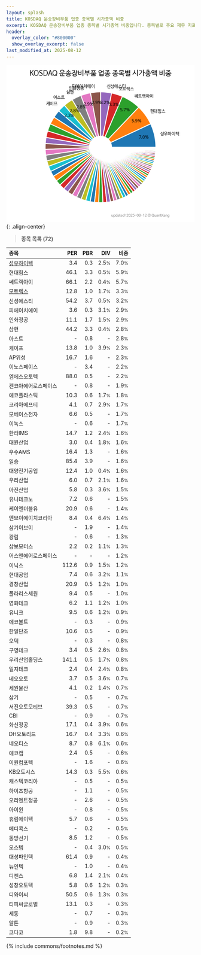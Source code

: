 ```yaml
---
layout: splash
title: KOSDAQ 운송장비부품 업종 종목별 시가총액 비중
excerpt: KOSDAQ 운송장비부품 업종 종목별 시가총액 비중입니다. 종목별로 주요 재무 지표를 함께 표시합니다.
header:
  overlay_color: "#800000"
  show_overlay_excerpt: false
last_modified_at: 2025-08-12
---
```



![KOSDAQ 운송장비부품 업종 종목별 시가총액 비중](/stats/sector/images/kosdaq_업종_운송장비부품_종목.png){: .align-center}


> **종목 목록 (72)**<a id="list"></a>

| **종목** | **PER** | **PBR** | **DIV** | **비중** |
| :------- | ------: | ------: | ------: | -------: |
| [성우하이텍](/015750/) | 3.4 | 0.3 | 2.5<small>%</small> | 7.0<small>%</small> |
| 현대힘스 | 46.1 | 3.3 | 0.5<small>%</small> | 5.9<small>%</small> |
| 쎄트렉아이 | 66.1 | 2.2 | 0.4<small>%</small> | 5.7<small>%</small> |
| [모트렉스](/118990/) | 12.8 | 1.0 | 1.7<small>%</small> | 3.3<small>%</small> |
| 신성에스티 | 54.2 | 3.7 | 0.5<small>%</small> | 3.2<small>%</small> |
| 피에이치에이 | 3.6 | 0.3 | 3.1<small>%</small> | 2.9<small>%</small> |
| 인화정공 | 11.1 | 1.7 | 1.5<small>%</small> | 2.9<small>%</small> |
| 삼현 | 44.2 | 3.3 | 0.4<small>%</small> | 2.8<small>%</small> |
| 아스트 | - | 0.8 | - | 2.8<small>%</small> |
| 케이프 | 13.8 | 1.0 | 3.9<small>%</small> | 2.3<small>%</small> |
| AP위성 | 16.7 | 1.6 | - | 2.3<small>%</small> |
| 이노스페이스 | - | 3.4 | - | 2.2<small>%</small> |
| 엠에스오토텍 | 88.0 | 0.5 | - | 2.2<small>%</small> |
| 켄코아에어로스페이스 | - | 0.8 | - | 1.9<small>%</small> |
| 에코플라스틱 | 10.3 | 0.6 | 1.7<small>%</small> | 1.8<small>%</small> |
| 코리아에프티 | 4.1 | 0.7 | 2.9<small>%</small> | 1.7<small>%</small> |
| 모베이스전자 | 6.6 | 0.5 | - | 1.7<small>%</small> |
| 이녹스 | - | 0.6 | - | 1.7<small>%</small> |
| 한라IMS | 14.7 | 1.2 | 2.4<small>%</small> | 1.6<small>%</small> |
| 대원산업 | 3.0 | 0.4 | 1.8<small>%</small> | 1.6<small>%</small> |
| 우수AMS | 16.4 | 1.3 | - | 1.6<small>%</small> |
| 일승 | 85.4 | 3.9 | - | 1.6<small>%</small> |
| 대양전기공업 | 12.4 | 1.0 | 0.4<small>%</small> | 1.6<small>%</small> |
| 우리산업 | 6.0 | 0.7 | 2.1<small>%</small> | 1.6<small>%</small> |
| 아진산업 | 5.8 | 0.3 | 3.6<small>%</small> | 1.5<small>%</small> |
| 유니테크노 | 7.2 | 0.6 | - | 1.5<small>%</small> |
| 케이엔더블유 | 20.9 | 0.6 | - | 1.4<small>%</small> |
| 엔브이에이치코리아 | 8.4 | 0.4 | 6.4<small>%</small> | 1.4<small>%</small> |
| 삼기이브이 | - | 1.9 | - | 1.4<small>%</small> |
| 광림 | - | 0.6 | - | 1.3<small>%</small> |
| 삼보모터스 | 2.2 | 0.2 | 1.1<small>%</small> | 1.3<small>%</small> |
| 어스앤에어로스페이스 | - | - | - | 1.2<small>%</small> |
| 이닉스 | 112.6 | 0.9 | 1.5<small>%</small> | 1.2<small>%</small> |
| 현대공업 | 7.4 | 0.6 | 3.2<small>%</small> | 1.1<small>%</small> |
| 경창산업 | 20.9 | 0.5 | 1.2<small>%</small> | 1.0<small>%</small> |
| 폴라리스세원 | 9.4 | 0.5 | - | 1.0<small>%</small> |
| 영화테크 | 6.2 | 1.1 | 1.2<small>%</small> | 1.0<small>%</small> |
| 유니크 | 9.5 | 0.6 | 1.2<small>%</small> | 0.9<small>%</small> |
| 에코볼트 | - | 0.3 | - | 0.9<small>%</small> |
| 한일단조 | 10.6 | 0.5 | - | 0.9<small>%</small> |
| 오텍 | - | 0.3 | - | 0.8<small>%</small> |
| 구영테크 | 3.4 | 0.5 | 2.6<small>%</small> | 0.8<small>%</small> |
| 우리산업홀딩스 | 141.1 | 0.5 | 1.7<small>%</small> | 0.8<small>%</small> |
| 일지테크 | 2.4 | 0.4 | 2.4<small>%</small> | 0.8<small>%</small> |
| 네오오토 | 3.7 | 0.5 | 3.6<small>%</small> | 0.7<small>%</small> |
| 세원물산 | 4.1 | 0.2 | 1.4<small>%</small> | 0.7<small>%</small> |
| 삼기 | - | 0.5 | - | 0.7<small>%</small> |
| 서진오토모티브 | 39.3 | 0.5 | - | 0.7<small>%</small> |
| CBI | - | 0.9 | - | 0.7<small>%</small> |
| 화신정공 | 17.1 | 0.4 | 3.9<small>%</small> | 0.6<small>%</small> |
| DH오토리드 | 16.7 | 0.4 | 3.3<small>%</small> | 0.6<small>%</small> |
| 네오티스 | 8.7 | 0.8 | 6.1<small>%</small> | 0.6<small>%</small> |
| 에코캡 | 2.4 | 0.5 | - | 0.6<small>%</small> |
| 이원컴포텍 | - | 1.6 | - | 0.6<small>%</small> |
| KB오토시스 | 14.3 | 0.3 | 5.5<small>%</small> | 0.6<small>%</small> |
| 캐스텍코리아 | - | 0.5 | - | 0.5<small>%</small> |
| 하이즈항공 | - | 1.1 | - | 0.5<small>%</small> |
| 오리엔트정공 | - | 2.6 | - | 0.5<small>%</small> |
| 아이윈 | - | 0.8 | - | 0.5<small>%</small> |
| 휴림에이텍 | 5.7 | 0.6 | - | 0.5<small>%</small> |
| 메디콕스 | - | 0.2 | - | 0.5<small>%</small> |
| 동방선기 | 8.5 | 1.2 | - | 0.5<small>%</small> |
| 오스템 | - | 0.4 | 3.0<small>%</small> | 0.5<small>%</small> |
| 대성파인텍 | 61.4 | 0.9 | - | 0.4<small>%</small> |
| 뉴인텍 | - | 1.0 | - | 0.4<small>%</small> |
| 디젠스 | 6.8 | 1.4 | 2.1<small>%</small> | 0.4<small>%</small> |
| 성창오토텍 | 5.8 | 0.6 | 1.2<small>%</small> | 0.3<small>%</small> |
| 디와이씨 | 50.5 | 0.6 | 1.3<small>%</small> | 0.3<small>%</small> |
| 티피씨글로벌 | 13.1 | 0.3 | - | 0.3<small>%</small> |
| 세동 | - | 0.7 | - | 0.3<small>%</small> |
| 알톤 | - | 0.9 | - | 0.3<small>%</small> |
| 코다코 | 1.8 | 9.8 | - | 0.2<small>%</small> |

{% include commons/footnotes.md %}
